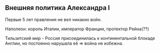 ## Внешняя политика Александра I 

Первые 5 лет правления не вел никаких войн.

Наполеон: король Италии, император Франции, протектор Рейна(??) 

Тильзитский мир - Россия присоединилась к континентальной блокаде Англии, но постоянно нарушала её => война не избежна.



